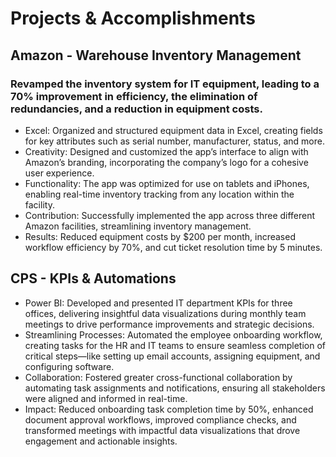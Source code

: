# Projects & Accomplishments

## Amazon - Warehouse Inventory Management 

### Revamped the inventory system for IT equipment, leading to a 70% improvement in efficiency, the elimination of redundancies, and a reduction in equipment costs.

  - Excel:  Organized and structured equipment data in Excel, creating fields for key attributes such as serial number, manufacturer, status, and more.
  - Creativity:  Designed and customized the app’s interface to align with Amazon’s branding, incorporating the company’s logo for a cohesive user experience.
  - Functionality:  The app was optimized for use on tablets and iPhones, enabling real-time inventory tracking from any location within the facility.
  - Contribution:  Successfully implemented the app across three different Amazon facilities, streamlining inventory management.
  - Results:  Reduced equipment costs by $200 per month, increased workflow efficiency by 70%, and cut ticket resolution time by 5 minutes.
  
## CPS - KPIs & Automations

- Power BI: Developed and presented IT department KPIs for three offices, delivering insightful data visualizations during monthly team meetings to drive performance improvements and strategic decisions.
- Streamlining Processes: Automated the employee onboarding workflow, creating tasks for the HR and IT teams to ensure seamless completion of critical steps—like setting up email accounts, assigning equipment, and configuring software.
- Collaboration: Fostered greater cross-functional collaboration by automating task assignments and notifications, ensuring all stakeholders were aligned and informed in real-time.
- Impact: Reduced onboarding task completion time by 50%, enhanced document approval workflows, improved compliance checks, and transformed meetings with impactful data visualizations that drove engagement and actionable insights.
